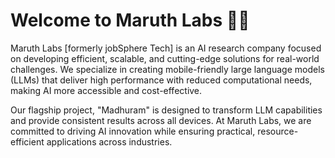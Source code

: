 <h1>Welcome to Maruth Labs &#128075;&#128075;</h1>
<section>
    Maruth Labs [formerly jobSphere Tech] is an AI research company focused on developing efficient, scalable, and cutting-edge solutions for real-world challenges. We specialize in creating mobile-friendly large language models (LLMs) that deliver high performance with reduced computational needs, making AI more accessible and cost-effective.

Our flagship project, "Madhuram" is designed to transform LLM capabilities and provide consistent results across all devices. At Maruth Labs, we are committed to driving AI innovation while ensuring practical, resource-efficient applications across industries.
</section>
